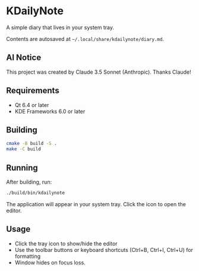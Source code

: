 # KDailyNote

A simple diary that lives in your system tray.

Contents are autosaved at `~/.local/share/kdailynote/diary.md`.

## AI Notice

This project was created by Claude 3.5 Sonnet (Anthropic). Thanks Claude!

## Requirements

- Qt 6.4 or later
- KDE Frameworks 6.0 or later

## Building

```bash
cmake -B build -S .
make -C build
```

## Running

After building, run:
```bash
./build/bin/kdailynote
```

The application will appear in your system tray. Click the icon to open the editor.

## Usage

- Click the tray icon to show/hide the editor
- Use the toolbar buttons or keyboard shortcuts (Ctrl+B, Ctrl+I, Ctrl+U) for formatting
- Window hides on focus loss.
